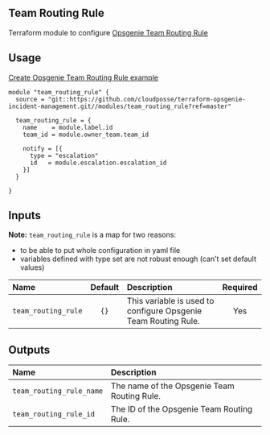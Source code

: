 ##  Team Routing Rule

Terraform module to configure [Opsgenie Team Routing Rule](https://registry.terraform.io/providers/opsgenie/opsgenie/latest/docs/resources/team_routing_rule)


## Usage

[Create Opsgenie Team Routing Rule example](../../examples/team_routing_rule)

```hcl
module "team_routing_rule" {
  source = "git::https://github.com/cloudposse/terraform-opsgenie-incident-management.git//modules/team_routing_rule?ref=master"

  team_routing_rule = {
    name    = module.label.id
    team_id = module.owner_team.team_id

    notify = [{
      type = "escalation"
      id   = module.escalation.escalation_id
    }]
  }

}
```

## Inputs

**Note:** `team_routing_rule` is a map for two reasons: 
- to be able to put whole configuration in yaml file
- variables defined with type set are not robust enough (can't set default values)

|  Name                          |  Default                          |  Description                                                                                                                    | Required |
|:-------------------------------|:---------------------------------:|:--------------------------------------------------------------------------------------------------------------------------------|:--------:|
| `team_routing_rule`            | `{}`                              | This variable is used to configure Opsgenie Team Routing Rule.                                                                  | Yes      |


## Outputs

| Name                        | Description                                 |
|:----------------------------|:--------------------------------------------|
| `team_routing_rule_name`    | The name of the Opsgenie Team Routing Rule.|
| `team_routing_rule_id`      | The ID of the Opsgenie Team Routing Rule.  |
